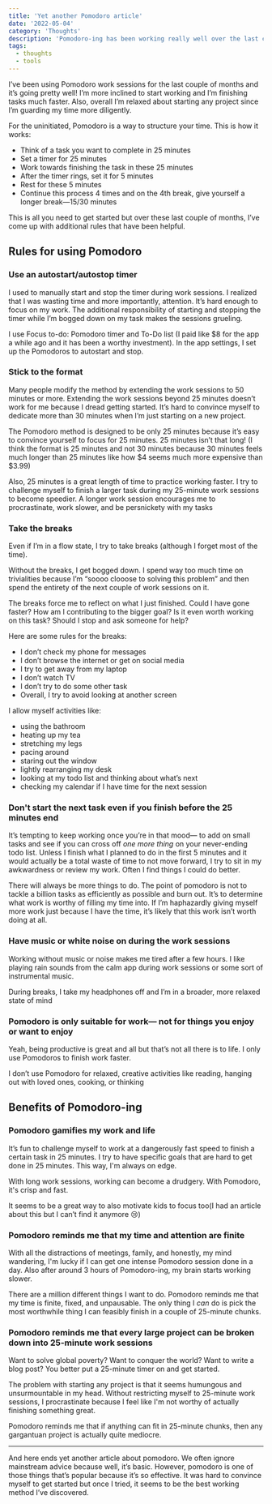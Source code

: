 ```yaml
---
title: 'Yet another Pomodoro article'
date: '2022-05-04'
category: 'Thoughts'
description: 'Pomodoro-ing has been working really well over the last couple of months. Here are some additional rules and benefits I have discovered.'
tags:
  - thoughts
  - tools
---
```


I’ve been using Pomodoro work sessions for the last couple of months and it’s going pretty well! I’m more inclined to start working and I’m finishing tasks much faster. Also, overall I’m relaxed about starting any project since I’m guarding my time more diligently.

For the uninitiated, Pomodoro is a way to structure your time. This is how it works:

-   Think of a task you want to complete in 25 minutes
-   Set a timer for 25 minutes
-   Work towards finishing the task in these 25 minutes
-   After the timer rings, set it for 5 minutes
-   Rest for these 5 minutes
-   Continue this process 4 times and on the 4th break, give yourself a longer break—15/30 minutes

This is all you need to get started but over these last couple of months, I’ve come up with additional rules that have been helpful.

## Rules for using Pomodoro

### Use an autostart/autostop timer

I used to manually start and stop the timer during work sessions. I realized that I was wasting time and more importantly, attention. It’s hard enough to focus on my work. The additional responsibility of starting and stopping the timer while I’m bogged down on my task makes the sessions grueling.

I use Focus to-do: Pomodoro timer and To-Do list (I paid like $8 for the app a while ago and it has been a worthy investment). In the app settings, I set up the Pomodoros to autostart and stop.

### Stick to the format

Many people modify the method by extending the work sessions to 50 minutes or more. Extending the work sessions beyond 25 minutes doesn’t work for me because I dread getting started. It’s hard to convince myself to dedicate more than 30 minutes when I’m just starting on a new project.

The Pomodoro method is designed to be only 25 minutes because it’s easy to convince yourself to focus for 25 minutes. 25 minutes isn’t that long! (I think the format is 25 minutes and not 30 minutes because 30 minutes feels much longer than 25 minutes like how $4 seems much more expensive than $3.99)

Also, 25 minutes is a great length of time to practice working faster. I try to challenge myself to finish a larger task during my 25-minute work sessions to become speedier. A longer work session encourages me to procrastinate, work slower, and be persnickety with my tasks

### Take the breaks

Even if I’m in a flow state, I try to take breaks (although I forget most of the time).

Without the breaks, I get bogged down. I spend way too much time on trivialities because I’m “soooo clooose to solving this problem” and then spend the entirety of the next couple of work sessions on it.

The breaks force me to reflect on what I just finished. Could I have gone faster? How am I contributing to the bigger goal? Is it even worth working on this task? Should I stop and ask someone for help?

Here are some rules for the breaks:

-   I don’t check my phone for messages
-   I don’t browse the internet or get on social media
-   I try to get away from my laptop
-   I don’t watch TV
-   I don’t try to do some other task
-   Overall, I try to avoid looking at another screen

I allow myself activities like:

-   using the bathroom
-   heating up my tea
-   stretching my legs
-   pacing around
-   staring out the window
-   lightly rearranging my desk
-   looking at my todo list and thinking about what’s next
-   checking my calendar if I have time for the next session

### Don't start the next task even if you finish before the 25 minutes end

It’s tempting to keep working once you’re in that mood— to add on small tasks and see if you can cross off _one more thing_ on your never-ending todo list. Unless I finish what I planned to do in the first 5 minutes and it would actually be a total waste of time to not move forward, I try to sit in my awkwardness or review my work. Often I find things I could do better.

There will always be more things to do. The point of pomodoro is not to tackle a billion tasks as efficiently as possible and burn out. It’s to determine what work is worthy of filling my time into. If I’m haphazardly giving myself more work just because I have the time, it’s likely that this work isn’t worth doing at all.

### Have music or white noise on during the work sessions

Working without music or noise makes me tired after a few hours. I like playing rain sounds from the calm app during work sessions or some sort of instrumental music.

During breaks, I take my headphones off and I’m in a broader, more relaxed state of mind

### Pomodoro is only suitable for work— not for things you enjoy or want to enjoy

Yeah, being productive is great and all but that’s not all there is to life. I only use Pomodoros to finish work faster.

I don’t use Pomodoro for relaxed, creative activities like reading, hanging out with loved ones, cooking, or thinking

## Benefits of Pomodoro-ing

### Pomodoro gamifies my work and life

It’s fun to challenge myself to work at a dangerously fast speed to finish a certain task in 25 minutes. I try to have specific goals that are hard to get done in 25 minutes. This way, I'm always on edge.

With long work sessions, working can become a drudgery. With Pomodoro, it's crisp and fast.

It seems to be a great way to also motivate kids to focus too(I had an article about this but I can’t find it anymore 😢)

### Pomodoro reminds me that my time and attention are finite

With all the distractions of meetings, family, and honestly, my mind wandering, I'm lucky if I can get one intense Pomodoro session done in a day. Also after around 3 hours of Pomodoro-ing, my brain starts working slower.

There are a million different things I want to do. Pomodoro reminds me that my time is finite, fixed, and unpausable. The only thing I _can_ do is pick the most worthwhile thing I can feasibly finish in a couple of 25-minute chunks.

### Pomodoro reminds me that every large project can be broken down into 25-minute work sessions

Want to solve global poverty? Want to conquer the world? Want to write a blog post? You better put a 25-minute timer on and get started.

The problem with starting any project is that it seems humungous and unsurmountable in my head. Without restricting myself to 25-minute work sessions, I procrastinate because I feel like I'm not worthy of actually finishing something great.

Pomodoro reminds me that if anything can fit in 25-minute chunks, then any gargantuan project is actually quite mediocre.

___

And here ends yet another article about pomodoro. We often ignore mainstream advice because well, it’s basic. However, pomodoro is one of those things that’s popular because it’s so effective. It was hard to convince myself to get started but once I tried, it seems to be the best working method I’ve discovered.